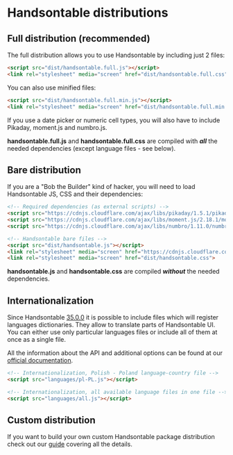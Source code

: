 # Handsontable distributions

## Full distribution (recommended)

The full distribution allows you to use Handsontable by including just 2 files:
```html
<script src="dist/handsontable.full.js"></script>
<link rel="stylesheet" media="screen" href="dist/handsontable.full.css">
```
You can also use minified files:  
```html
<script src="dist/handsontable.full.min.js"></script>
<link rel="stylesheet" media="screen" href="dist/handsontable.full.min.css">
```

If you use a date picker or numeric cell types, you will also have to include Pikaday, moment.js and numbro.js.

**handsontable.full.js** and **handsontable.full.css** are compiled with ___all___ the needed dependencies (except language files - see below).

## Bare distribution

If you are a "Bob the Builder" kind of hacker, you will need to load Handsontable JS, CSS and their dependencies:
```html
<!-- Required dependencies (as external scripts) -->
<script src="https://cdnjs.cloudflare.com/ajax/libs/pikaday/1.5.1/pikaday.min.js"></script>
<script src="https://cdnjs.cloudflare.com/ajax/libs/moment.js/2.18.1/moment.min.js"></script>
<script src="https://cdnjs.cloudflare.com/ajax/libs/numbro/1.11.0/numbro.min.js"></script>

<!-- Handsontable bare files -->
<script src="dist/handsontable.js"></script>
<link rel="stylesheet" media="screen" href="https://cdnjs.cloudflare.com/ajax/libs/pikaday/1.5.1/css/pikaday.min.css">
<link rel="stylesheet" media="screen" href="dist/handsontable.css">
```

**handsontable.js** and **handsontable.css** are compiled ___without___ the needed dependencies.

## Internationalization
Since Handsontable [35.0.0](https://docs.handsontable.com/0.35.0/tutorial-release-notes.html) it is possible to include files which will register languages dictionaries. They allow to translate parts of Handsontable UI. You can either use only particular languages files or include all of them at once as a single file.

All the information about the API and additional options can be found at our [official documentation](https://docs.handsontable.com/0.35.0/internationalization.html).

```html
<!-- Internationalization, Polish - Poland language-country file -->
<script src="languages/pl-PL.js"></script>

<!-- Internationalization, all available language files in one file -->
<script src="languages/all.js"></script>
```

## Custom distribution

If you want to build your own custom Handsontable package distribution check out our [guide](https://docs.handsontable.com/tutorial-custom-build.html) covering all the details.
